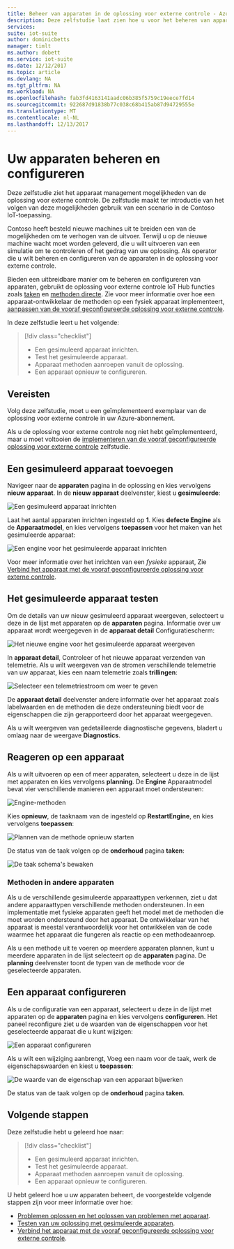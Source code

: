 ```yaml
---
title: Beheer van apparaten in de oplossing voor externe controle - Azure | Microsoft Docs
description: Deze zelfstudie laat zien hoe u voor het beheren van apparaten die zijn verbonden met de oplossing voor externe controle.
services: 
suite: iot-suite
author: dominicbetts
manager: timlt
ms.author: dobett
ms.service: iot-suite
ms.date: 12/12/2017
ms.topic: article
ms.devlang: NA
ms.tgt_pltfrm: NA
ms.workload: NA
ms.openlocfilehash: fab3fd4163141aadc06b385f5759c19eece7fd14
ms.sourcegitcommit: 922687d91838b77c038c68b415ab87d94729555e
ms.translationtype: MT
ms.contentlocale: nl-NL
ms.lasthandoff: 12/13/2017
---
```

# <a name="manage-and-configure-your-devices"></a>Uw apparaten beheren en configureren

Deze zelfstudie ziet het apparaat management mogelijkheden van de oplossing voor externe controle. De zelfstudie maakt ter introductie van het volgen van deze mogelijkheden gebruik van een scenario in de Contoso IoT-toepassing.

Contoso heeft besteld nieuwe machines uit te breiden een van de mogelijkheden om te verhogen van de uitvoer. Terwijl u op de nieuwe machine wacht moet worden geleverd, die u wilt uitvoeren van een simulatie om te controleren of het gedrag van uw oplossing. Als operator die u wilt beheren en configureren van de apparaten in de oplossing voor externe controle.

Bieden een uitbreidbare manier om te beheren en configureren van apparaten, gebruikt de oplossing voor externe controle IoT Hub functies zoals [taken](../iot-hub/iot-hub-devguide-jobs.md) en [methoden directe](../iot-hub/iot-hub-devguide-direct-methods.md). Zie voor meer informatie over hoe een apparaat-ontwikkelaar de methoden op een fysiek apparaat implementeert, [aanpassen van de vooraf geconfigureerde oplossing voor externe controle](iot-suite-remote-monitoring-customize.md).

In deze zelfstudie leert u het volgende:

>[!div class="checklist"]
> * Een gesimuleerd apparaat inrichten.
> * Test het gesimuleerde apparaat.
> * Apparaat methoden aanroepen vanuit de oplossing.
> * Een apparaat opnieuw te configureren.

## <a name="prerequisites"></a>Vereisten

Volg deze zelfstudie, moet u een geïmplementeerd exemplaar van de oplossing voor externe controle in uw Azure-abonnement.

Als u de oplossing voor externe controle nog niet hebt geïmplementeerd, maar u moet voltooien de [implementeren van de vooraf geconfigureerde oplossing voor externe controle](iot-suite-remote-monitoring-deploy.md) zelfstudie.

## <a name="add-a-simulated-device"></a>Een gesimuleerd apparaat toevoegen

Navigeer naar de **apparaten** pagina in de oplossing en kies vervolgens **nieuw apparaat**. In de **nieuw apparaat** deelvenster, kiest u **gesimuleerde**:

![Een gesimuleerd apparaat inrichten](media/iot-suite-remote-monitoring-manage/devicesprovision.png)

Laat het aantal apparaten inrichten ingesteld op **1**. Kies **defecte Engine** als de **Apparaatmodel**, en kies vervolgens **toepassen** voor het maken van het gesimuleerde apparaat:

![Een engine voor het gesimuleerde apparaat inrichten](media/iot-suite-remote-monitoring-manage/devicesprovisionengine.png)

Voor meer informatie over het inrichten van een *fysieke* apparaat, Zie [Verbind het apparaat met de vooraf geconfigureerde oplossing voor externe controle](iot-suite-connecting-devices-node.md).

## <a name="test-the-simulated-device"></a>Het gesimuleerde apparaat testen

Om de details van uw nieuw gesimuleerd apparaat weergeven, selecteert u deze in de lijst met apparaten op de **apparaten** pagina. Informatie over uw apparaat wordt weergegeven in de **apparaat detail** Configuratiescherm:

![Het nieuwe engine voor het gesimuleerde apparaat weergeven](media/iot-suite-remote-monitoring-manage/devicesviewnew.png)

In **apparaat detail**, Controleer of het nieuwe apparaat verzenden van telemetrie. Als u wilt weergeven van de stromen verschillende telemetrie van uw apparaat, kies een naam telemetrie zoals **trillingen**:

![Selecteer een telemetriestroom om weer te geven](media/iot-suite-remote-monitoring-manage/devicesvibration.png)

De **apparaat detail** deelvenster andere informatie over het apparaat zoals labelwaarden en de methoden die deze ondersteuning biedt voor de eigenschappen die zijn gerapporteerd door het apparaat weergegeven.

Als u wilt weergeven van gedetailleerde diagnostische gegevens, bladert u omlaag naar de weergave **Diagnostics**.

## <a name="act-on-a-device"></a>Reageren op een apparaat

Als u wilt uitvoeren op een of meer apparaten, selecteert u deze in de lijst met apparaten en kies vervolgens **planning**. De **Engine** Apparaatmodel bevat vier verschillende manieren een apparaat moet ondersteunen:

![Engine-methoden](media/iot-suite-remote-monitoring-manage/devicesmethods.png)

Kies **opnieuw**, de taaknaam van de ingesteld op **RestartEngine**, en kies vervolgens **toepassen**:

![Plannen van de methode opnieuw starten](media/iot-suite-remote-monitoring-manage/devicesrestartengine.png)

De status van de taak volgen op de **onderhoud** pagina **taken**:

![De taak schema's bewaken](media/iot-suite-remote-monitoring-manage/maintenancerestart.png)

### <a name="methods-in-other-devices"></a>Methoden in andere apparaten

Als u de verschillende gesimuleerde apparaattypen verkennen, ziet u dat andere apparaattypen verschillende methoden ondersteunen. In een implementatie met fysieke apparaten geeft het model met de methoden die moet worden ondersteund door het apparaat. De ontwikkelaar van het apparaat is meestal verantwoordelijk voor het ontwikkelen van de code waarmee het apparaat die fungeren als reactie op een methodeaanroep.

Als u een methode uit te voeren op meerdere apparaten plannen, kunt u meerdere apparaten in de lijst selecteert op de **apparaten** pagina. De **planning** deelvenster toont de typen van de methode voor de geselecteerde apparaten.

## <a name="reconfigure-a-device"></a>Een apparaat configureren

Als u de configuratie van een apparaat, selecteert u deze in de lijst met apparaten op de **apparaten** pagina en kies vervolgens **configureren**. Het paneel reconfigure ziet u de waarden van de eigenschappen voor het geselecteerde apparaat die u kunt wijzigen:

![Een apparaat configureren](media/iot-suite-remote-monitoring-manage/devicesreconfigure.png)

Als u wilt een wijziging aanbrengt, Voeg een naam voor de taak, werk de eigenschapswaarden en kiest u **toepassen**:

![De waarde van de eigenschap van een apparaat bijwerken](media/iot-suite-remote-monitoring-manage/devicesreconfigurephysical.png)

De status van de taak volgen op de **onderhoud** pagina **taken**.

## <a name="next-steps"></a>Volgende stappen

Deze zelfstudie hebt u geleerd hoe naar:

<!-- Repeat task list from intro -->
>[!div class="checklist"]
> * Een gesimuleerd apparaat inrichten.
> * Test het gesimuleerde apparaat.
> * Apparaat methoden aanroepen vanuit de oplossing.
> * Een apparaat opnieuw te configureren.

U hebt geleerd hoe u uw apparaten beheert, de voorgestelde volgende stappen zijn voor meer informatie over hoe:

* [Problemen oplossen en het oplossen van problemen met apparaat](iot-suite-remote-monitoring-maintain.md).
* [Testen van uw oplossing met gesimuleerde apparaten](iot-suite-remote-monitoring-test.md).
* [Verbind het apparaat met de vooraf geconfigureerde oplossing voor externe controle](iot-suite-connecting-devices-node.md).

<!-- Next tutorials in the sequence -->